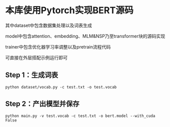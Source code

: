 # 本库使用Pytorch实现BERT源码

其中dataset中包含数据集处理以及词表生成

model中包含attention、embedding、MLM&NSP乃至transformer块的源码实现

trainer中包含优化器学习率调整以及pretrain流程代码

可直接在外层搭配示例运行即可

## Step 1：生成词表

```shell
python dataset/vocab.py -c test.txt -o test.vocab
```

## Step 2：产出模型并保存

```shell
python main.py -v test.vocab -c test.txt -o bert.model --with_cuda False
```